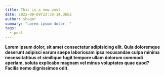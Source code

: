 ```yaml
---
title: This is a new post
date: 2022-09-09T23:39:14.366Z
author: shagor
summary: "Lorem ipsum dolor, "
tags:
  - post
---
```

**Lorem ipsum dolor, sit amet consectetur adipisicing elit. Quia doloremque deserunt adipisci earum saepe laboriosam ipsa recusandae culpa minima necessitatibus et similique fugit tempore ullam dolorum commodi aperiam, soluta explicabo magnam vel minus voluptates quae quod? Facilis nemo dignissimos odit.**